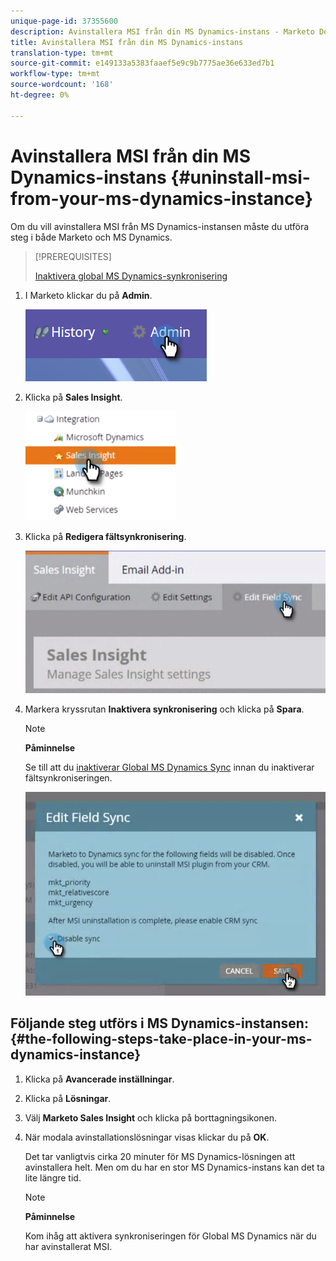```yaml
---
unique-page-id: 37355600
description: Avinstallera MSI från din MS Dynamics-instans - Marketo Docs - produktdokumentation
title: Avinstallera MSI från din MS Dynamics-instans
translation-type: tm+mt
source-git-commit: e149133a5383faaef5e9c9b7775ae36e633ed7b1
workflow-type: tm+mt
source-wordcount: '168'
ht-degree: 0%

---
```



# Avinstallera MSI från din MS Dynamics-instans {#uninstall-msi-from-your-ms-dynamics-instance}

Om du vill avinstallera MSI från MS Dynamics-instansen måste du utföra steg i både Marketo och MS Dynamics.

>[!PREREQUISITES]
>
>[Inaktivera global MS Dynamics-synkronisering](http://docs.marketo.com/x/TAA6Ag)

1. I Marketo klickar du på **Admin**.

   ![](assets/one-1.png)

1. Klicka på **Sales Insight**.

   ![](assets/six.png)

1. Klicka på **Redigera fältsynkronisering**.

   ![](assets/seven.png)

1. Markera kryssrutan **Inaktivera synkronisering** och klicka på **Spara**.

   >[!NOTE]
   >
   >**Påminnelse**
   >
   >
   >Se till att du [inaktiverar Global MS Dynamics Sync](http://docs.marketo.com/x/TAA6Ag) innan du inaktiverar fältsynkroniseringen.

   ![](assets/eight.png)

## Följande steg utförs i MS Dynamics-instansen: {#the-following-steps-take-place-in-your-ms-dynamics-instance}

1. Klicka på **Avancerade inställningar**.
1. Klicka på **Lösningar**.
1. Välj **Marketo Sales Insight** och klicka på borttagningsikonen.
1. När modala avinstallationslösningar visas klickar du på **OK**.

   Det tar vanligtvis cirka 20 minuter för MS Dynamics-lösningen att avinstallera helt. Men om du har en stor MS Dynamics-instans kan det ta lite längre tid.

   >[!NOTE]
   >
   >**Påminnelse**
   >
   >
   >Kom ihåg att aktivera synkroniseringen för Global MS Dynamics när du har avinstallerat MSI.

